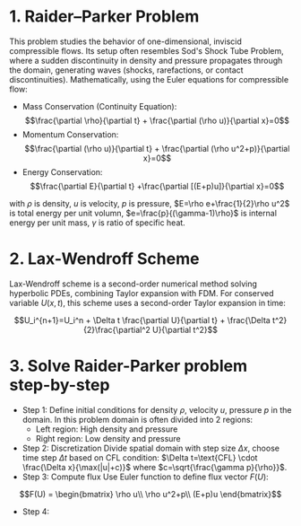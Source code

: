 # 1. Raider–Parker Problem
This problem studies the behavior of one-dimensional, inviscid compressible flows. Its setup often resembles Sod's Shock Tube Problem, where a sudden discontinuity in density and pressure propagates through the domain, generating waves (shocks, rarefactions, or contact discontinuities). Mathematically, using the Euler equations for compressible flow:
- Mass Conservation (Continuity Equation):
$$\frac{\partial \rho}{\partial t} + \frac{\partial (\rho u)}{\partial x}=0$$
- Momentum Conservation:
$$\frac{\partial (\rho u)}{\partial t} + \frac{\partial (\rho u^2+p)}{\partial x}=0$$
- Energy Conservation:
$$\frac{\partial E}{\partial t} +\frac{\partial [(E+p)u]}{\partial x}=0$$

with $\rho$ is density, $u$ is velocity, $p$ is pressure, $E=\rho e+\frac{1}{2}\rho u^2$ is total energy per unit volumn, $e=\frac{p}{(\gamma-1)\rho}$ is internal energy per unit mass, $\gamma$ is ratio of specific heat.

# 2. Lax-Wendroff Scheme
Lax-Wendroff scheme is a second-order numerical method solving hyperbolic PDEs, combining Taylor expansion with FDM. For conserved variable $U(x,t)$, this scheme uses a second-order Taylor expansion in time:

$$U_i^{n+1}=U_i^n + \Delta t \frac{\partial U}{\partial t} + \frac{\Delta t^2}{2}\frac{\partial^2 U}{\partial t^2}$$

# 3. Solve Raider-Parker problem step-by-step
* Step 1: Define initial conditions for density $\rho$, velocity $u$, pressure $p$ in the domain. In this problem domain is often divided into 2 regions:
  - Left region: High density and pressure
  - Right region: Low density and pressure
* Step 2: Discretization
Divide spatial domain with step size $\Delta x$, choose time step $\Delta t$ based on CFL condition: $\Delta t=\text{CFL} \cdot \frac{\Delta x}{\max(|u|+c)}$ where $c=\sqrt{\frac{\gamma p}{\rho}}$.
* Step 3: Compute flux
Use Euler function to define flux vector $F(U)$:

$$F(U) = \begin{bmatrix} \rho u\\
        \rho u^2+p\\
        (E+p)u
        \end{bmatrix}$$

* Step 4: 
